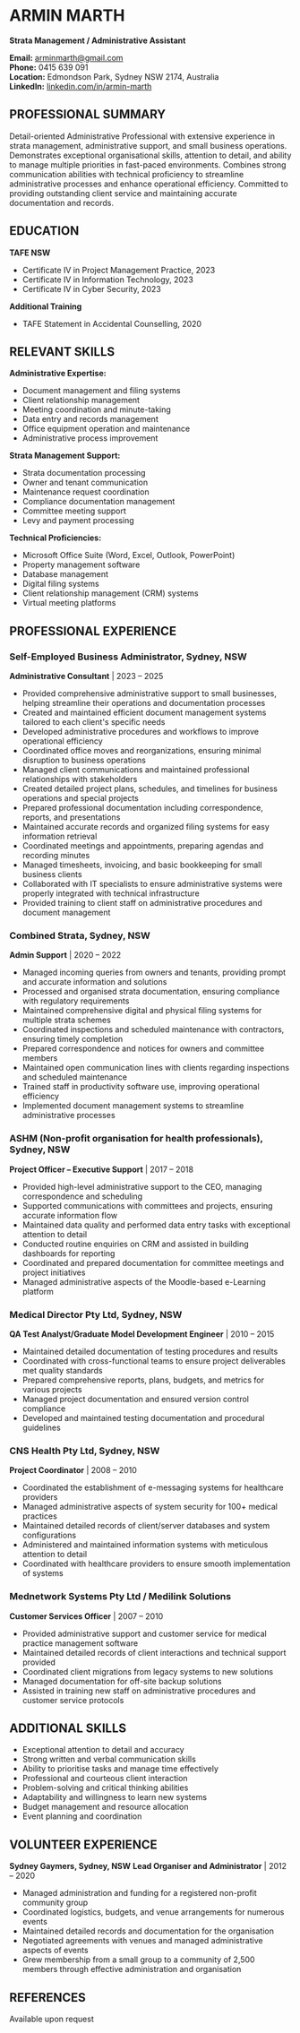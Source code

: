 # ARMIN MARTH
**Strata Management / Administrative Assistant**

**Email:** arminmarth@gmail.com  
**Phone:** 0415 639 091  
**Location:** Edmondson Park, Sydney NSW 2174, Australia  
**LinkedIn:** [linkedin.com/in/armin-marth](https://www.linkedin.com/in/armin-marth/)

## PROFESSIONAL SUMMARY
Detail-oriented Administrative Professional with extensive experience in strata management, administrative support, and small business operations. Demonstrates exceptional organisational skills, attention to detail, and ability to manage multiple priorities in fast-paced environments. Combines strong communication abilities with technical proficiency to streamline administrative processes and enhance operational efficiency. Committed to providing outstanding client service and maintaining accurate documentation and records.

## EDUCATION
**TAFE NSW**
- Certificate IV in Project Management Practice, 2023
- Certificate IV in Information Technology, 2023
- Certificate IV in Cyber Security, 2023

**Additional Training**
- TAFE Statement in Accidental Counselling, 2020

## RELEVANT SKILLS
**Administrative Expertise:**
- Document management and filing systems
- Client relationship management
- Meeting coordination and minute-taking
- Data entry and records management
- Office equipment operation and maintenance
- Administrative process improvement

**Strata Management Support:**
- Strata documentation processing
- Owner and tenant communication
- Maintenance request coordination
- Compliance documentation management
- Committee meeting support
- Levy and payment processing

**Technical Proficiencies:**
- Microsoft Office Suite (Word, Excel, Outlook, PowerPoint)
- Property management software
- Database management
- Digital filing systems
- Client relationship management (CRM) systems
- Virtual meeting platforms

## PROFESSIONAL EXPERIENCE

### Self-Employed Business Administrator, Sydney, NSW
**Administrative Consultant** | 2023 – 2025
- Provided comprehensive administrative support to small businesses, helping streamline their operations and documentation processes
- Created and maintained efficient document management systems tailored to each client's specific needs
- Developed administrative procedures and workflows to improve operational efficiency
- Coordinated office moves and reorganizations, ensuring minimal disruption to business operations
- Managed client communications and maintained professional relationships with stakeholders
- Created detailed project plans, schedules, and timelines for business operations and special projects
- Prepared professional documentation including correspondence, reports, and presentations
- Maintained accurate records and organized filing systems for easy information retrieval
- Coordinated meetings and appointments, preparing agendas and recording minutes
- Managed timesheets, invoicing, and basic bookkeeping for small business clients
- Collaborated with IT specialists to ensure administrative systems were properly integrated with technical infrastructure
- Provided training to client staff on administrative procedures and document management

### Combined Strata, Sydney, NSW
**Admin Support** | 2020 – 2022
- Managed incoming queries from owners and tenants, providing prompt and accurate information and solutions
- Processed and organised strata documentation, ensuring compliance with regulatory requirements
- Maintained comprehensive digital and physical filing systems for multiple strata schemes
- Coordinated inspections and scheduled maintenance with contractors, ensuring timely completion
- Prepared correspondence and notices for owners and committee members
- Maintained open communication lines with clients regarding inspections and scheduled maintenance
- Trained staff in productivity software use, improving operational efficiency
- Implemented document management systems to streamline administrative processes

### ASHM (Non-profit organisation for health professionals), Sydney, NSW
**Project Officer – Executive Support** | 2017 – 2018
- Provided high-level administrative support to the CEO, managing correspondence and scheduling
- Supported communications with committees and projects, ensuring accurate information flow
- Maintained data quality and performed data entry tasks with exceptional attention to detail
- Conducted routine enquiries on CRM and assisted in building dashboards for reporting
- Coordinated and prepared documentation for committee meetings and project initiatives
- Managed administrative aspects of the Moodle-based e-Learning platform

### Medical Director Pty Ltd, Sydney, NSW
**QA Test Analyst/Graduate Model Development Engineer** | 2010 – 2015
- Maintained detailed documentation of testing procedures and results
- Coordinated with cross-functional teams to ensure project deliverables met quality standards
- Prepared comprehensive reports, plans, budgets, and metrics for various projects
- Managed project documentation and ensured version control compliance
- Developed and maintained testing documentation and procedural guidelines

### CNS Health Pty Ltd, Sydney, NSW
**Project Coordinator** | 2008 – 2010
- Coordinated the establishment of e-messaging systems for healthcare providers
- Managed administrative aspects of system security for 100+ medical practices
- Maintained detailed records of client/server databases and system configurations
- Administered and maintained information systems with meticulous attention to detail
- Coordinated with healthcare providers to ensure smooth implementation of systems

### Mednetwork Systems Pty Ltd / Medilink Solutions
**Customer Services Officer** | 2007 – 2010
- Provided administrative support and customer service for medical practice management software
- Maintained detailed records of client interactions and technical support provided
- Coordinated client migrations from legacy systems to new solutions
- Managed documentation for off-site backup solutions
- Assisted in training new staff on administrative procedures and customer service protocols

## ADDITIONAL SKILLS
- Exceptional attention to detail and accuracy
- Strong written and verbal communication skills
- Ability to prioritise tasks and manage time effectively
- Professional and courteous client interaction
- Problem-solving and critical thinking abilities
- Adaptability and willingness to learn new systems
- Budget management and resource allocation
- Event planning and coordination

## VOLUNTEER EXPERIENCE
**Sydney Gaymers, Sydney, NSW**
**Lead Organiser and Administrator** | 2012 – 2020
- Managed administration and funding for a registered non-profit community group
- Coordinated logistics, budgets, and venue arrangements for numerous events
- Maintained detailed records and documentation for the organisation
- Negotiated agreements with venues and managed administrative aspects of events
- Grew membership from a small group to a community of 2,500 members through effective administration and organisation

## REFERENCES
Available upon request
